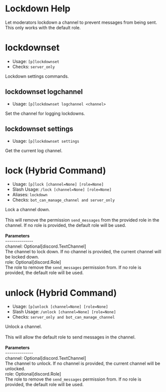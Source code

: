 # Lockdown Help

Let moderators lockdown a channel to prevent messages from being sent.<br/>This only works with the default role.

# lockdownset
 - Usage: `[p]lockdownset`
 - Checks: `server_only`

Lockdown settings commands.

## lockdownset logchannel
 - Usage: `[p]lockdownset logchannel <channel>`

Set the channel for logging lockdowns.

## lockdownset settings
 - Usage: `[p]lockdownset settings`

Get the current log channel.

# lock (Hybrid Command)
 - Usage: `[p]lock [channel=None] [role=None]`
 - Slash Usage: `/lock [channel=None] [role=None]`
 - Aliases: `lockdown`
 - Checks: `bot_can_manage_channel and server_only`

Lock a channel down.<br/><br/>This will remove the permission `send_messages` from the provided role in the channel. If no role is provided, the default role will be used.<br/><br/>__Parameters__<br/>--------------<br/>channel: Optional[discord.TextChannel]<br/>    The channel to lock down. If no channel is provided, the current channel will be locked down.<br/>role: Optional[discord.Role]<br/>    The role to remove the `send_messages` permission from. If no role is provided, the default role will be used.

# unlock (Hybrid Command)
 - Usage: `[p]unlock [channel=None] [role=None]`
 - Slash Usage: `/unlock [channel=None] [role=None]`
 - Checks: `server_only and bot_can_manage_channel`

Unlock a channel.<br/><br/>This will allow the default role to send messages in the channel.<br/><br/>__Parameters__<br/>--------------<br/>channel: Optional[discord.TextChannel]<br/>    The channel to unlock. If no channel is provided, the current channel will be unlocked.<br/>role: Optional[discord.Role]<br/>    The role to remove the `send_messages` permission from. If no role is provided, the default role will be used.

